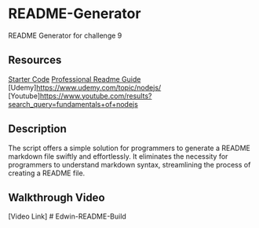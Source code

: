# README-Generator
README Generator for challenge 9

## Resources
[Starter Code](https://github.com/coding-boot-camp/potential-enigma)
[Professional Readme Guide](https://coding-boot-camp.github.io/full-stack/github/professional-readme-guide)
[Udemy]https://www.udemy.com/topic/nodejs/ 
[Youtube]https://www.youtube.com/results?search_query=fundamentals+of+nodejs

## Description
The script offers a simple solution for programmers to generate a README markdown file swiftly and effortlessly. It eliminates the necessity for programmers to understand markdown syntax, streamlining the process of creating a README file.

## Walkthrough Video
[Video Link] # Edwin-README-Build
